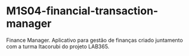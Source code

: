 # M1S04-financial-transaction-manager
Finance Manager. Aplicativo para gestão de finanças criado juntamento com a turma Itacorubi do projeto LAB365.
